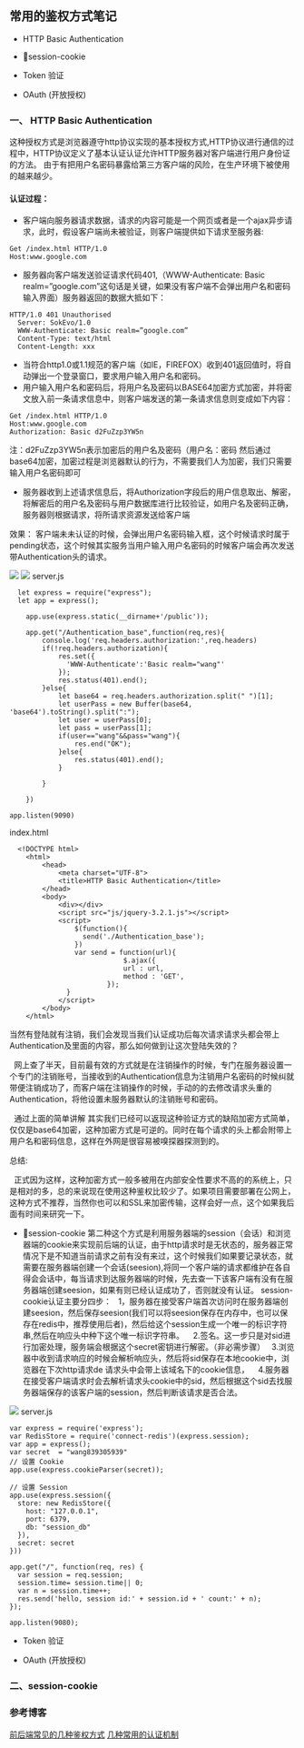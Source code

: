 ## 常用的鉴权方式笔记
- HTTP Basic Authentication

- session-cookie

- Token 验证

- OAuth (开放授权)

### 一、 HTTP Basic Authentication
这种授权方式是浏览器遵守http协议实现的基本授权方式,HTTP协议进行通信的过程中，HTTP协议定义了基本认证认证允许HTTP服务器对客户端进行用户身份证的方法。
由于有把用户名密码暴露给第三方客户端的风险，在生产环境下被使用的越来越少。
#### 认证过程：
  + 客户端向服务器请求数据，请求的内容可能是一个网页或者是一个ajax异步请求，此时，假设客户端尚未被验证，则客户端提供如下请求至服务器:
  ```
  Get /index.html HTTP/1.0 
  Host:www.google.com
  ```
  + 服务器向客户端发送验证请求代码401,（WWW-Authenticate: Basic realm=”google.com”这句话是关键，如果没有客户端不会弹出用户名和密码输入界面）服务器返回的数据大抵如下：
  ```
  HTTP/1.0 401 Unauthorised
  Server: SokEvo/1.0 
  WWW-Authenticate: Basic realm=”google.com” 
  Content-Type: text/html 
  Content-Length: xxx
  ```
  + 当符合http1.0或1.1规范的客户端（如IE，FIREFOX）收到401返回值时，将自动弹出一个登录窗口，要求用户输入用户名和密码。
  +  用户输入用户名和密码后，将用户名及密码以BASE64加密方式加密，并将密文放入前一条请求信息中，则客户端发送的第一条请求信息则变成如下内容：
  ```
  Get /index.html HTTP/1.0 
  Host:www.google.com 
  Authorization: Basic d2FuZzp3YW5n
  ```
  注：d2FuZzp3YW5n表示加密后的用户名及密码（用户名：密码 然后通过base64加密，加密过程是浏览器默认的行为，不需要我们人为加密，我们只需要输入用户名密码即可
  + 服务器收到上述请求信息后，将Authorization字段后的用户信息取出、解密，将解密后的用户名及密码与用户数据库进行比较验证，如用户名及密码正确，服务器则根据请求，将所请求资源发送给客户端

  效果： 
  客户端未未认证的时候，会弹出用户名密码输入框，这个时候请求时属于pending状态，这个时候其实服务当用户输入用户名密码的时候客户端会再次发送带Authentication头的请求。

  <img src='https://img-blog.csdn.net/20171205091215819?watermark/2/text/aHR0cDovL2Jsb2cuY3Nkbi5uZXQvd2FuZzgzOTMwNTkzOQ==/font/5a6L5L2T/fontsize/400/fill/I0JBQkFCMA==/dissolve/70/gravity/SouthEast' />

  <img src='https://img-blog.csdn.net/20171205091443073?watermark/2/text/aHR0cDovL2Jsb2cuY3Nkbi5uZXQvd2FuZzgzOTMwNTkzOQ==/font/5a6L5L2T/fontsize/400/fill/I0JBQkFCMA==/dissolve/70/gravity/SouthEast' />
  server.js
  
  ```
    let express = require("express");
    let app = express();

      app.use(express.static(__dirname+'/public'));

      app.get("/Authentication_base",function(req,res){
          console.log('req.headers.authorization:',req.headers)
          if(!req.headers.authorization){
              res.set({
                'WWW-Authenticate':'Basic realm="wang"'
              });
              res.status(401).end();
          }else{
              let base64 = req.headers.authorization.split(" ")[1];
              let userPass = new Buffer(base64, 'base64').toString().split(":");
              let user = userPass[0];
              let pass = userPass[1];
              if(user=="wang"&&pass="wang"){
                  res.end("OK");
              }else{
                  res.status(401).end();
              }

          }

      })

  app.listen(9090)
  ```
  index.html
  ```
    <!DOCTYPE html>
      <html>
          <head>
              <meta charset="UTF-8">
              <title>HTTP Basic Authentication</title>
          </head>
          <body>
              <div></div>
              <script src="js/jquery-3.2.1.js"></script>
              <script>
                  $(function(){
                    send('./Authentication_base');
                  })
                  var send = function(url){
                              $.ajax({  
                              url : url,  
                              method : 'GET',  
                          });
                }
              </script>
          </body>
      </html>
  ```
  当然有登陆就有注销，我们会发现当我们认证成功后每次请求请求头都会带上Authentication及里面的内容，那么如何做到让这次登陆失效的？

  网上查了半天，目前最有效的方式就是在注销操作的时候，专门在服务器设置一个专门的注销账号，当接收到的Authentication信息为注销用户名密码的时候纠就带便注销成功了，而客户端在注销操作的时候，手动的的去修改请求头重的Authentication，将他设置未服务器默认的注销账号和密码。

  通过上面的简单讲解 其实我们已经可以返现这种验证方式的缺陷加密方式简单，仅仅是base64加密，这种加密方式是可逆的。同时在每个请求的头上都会附带上用户名和密码信息，这样在外网是很容易被嗅探器探测到的。

总结:

  正式因为这样，这种加密方式一般多被用在内部安全性要求不高的的系统上，只是相对的多，总的来说现在使用这种鉴权比较少了。如果项目需要部署在公网上，这种方式不推荐，当然你也可以和SSL来加密传输，这样会好一点，这个如果我后面有时间来研究一下。
- session-cookie
第二种这个方式是利用服务器端的session（会话）和浏览器端的cookie来实现前后端的认证，由于http请求时是无状态的，服务器正常情况下是不知道当前请求之前有没有来过，这个时候我们如果要记录状态，就需要在服务器端创建一个会话(seesion),将同一个客户端的请求都维护在各自得会会话中，每当请求到达服务器端的时候，先去查一下该客户端有没有在服务器端创建seesion，如果有则已经认证成功了，否则就没有认证。 
session-cookie认证主要分四步： 
  1，服务器在接受客户端首次访问时在服务器端创建seesion，然后保存seesion(我们可以将seesion保存在内存中，也可以保存在redis中，推荐使用后者)，然后给这个session生成一个唯一的标识字符串,然后在响应头中种下这个唯一标识字符串。 
   2.签名。这一步只是对sid进行加密处理，服务端会根据这个secret密钥进行解密。（非必需步骤） 
  3.浏览器中收到请求响应的时候会解析响应头，然后将sid保存在本地cookie中，浏览器在下次http请求de 请求头中会带上该域名下的cookie信息， 
   4.服务器在接受客户端请求时会去解析请求头cookie中的sid，然后根据这个sid去找服务器端保存的该客户端的session，然后判断该请求是否合法。
<img src='https://img-blog.csdn.net/20171216105919887?watermark/2/text/aHR0cDovL2Jsb2cuY3Nkbi5uZXQvd2FuZzgzOTMwNTkzOQ==/font/5a6L5L2T/fontsize/400/fill/I0JBQkFCMA==/dissolve/70/gravity/SouthEast' />
server.js

```
var express = require('express');
var RedisStore = require('connect-redis')(express.session);
var app = express();
var secret  = "wang839305939"
// 设置 Cookie
app.use(express.cookieParser(secret));

// 设置 Session
app.use(express.session({
  store: new RedisStore({
    host: "127.0.0.1",
    port: 6379,
    db: "session_db"
  }),
  secret: secret
}))

app.get("/", function(req, res) {
  var session = req.session;
  session.time= session.time|| 0;
  var n = session.time++;
  res.send('hello, session id:' + session.id + ' count:' + n);
});

app.listen(9080);
```

- Token 验证

- OAuth (开放授权)

### 二、session-cookie



### 参考博客
[前后端常见的几种鉴权方式](https://blog.csdn.net/wang839305939/article/details/78713124)
[几种常用的认证机制](https://blog.csdn.net/sundehui01/article/details/54799255)
